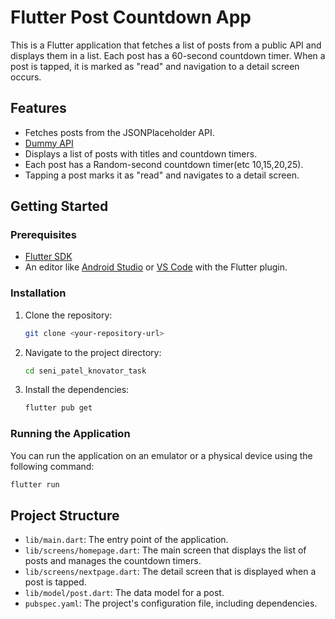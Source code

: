 # Flutter Post Countdown App

This is a Flutter application that fetches a list of posts from a public API and displays them in a list. Each post has a 60-second countdown timer. When a post is tapped, it is marked as "read" and navigation to a detail screen occurs.

## Features

- Fetches posts from the JSONPlaceholder API.
- [Dummy API](https://jsonplaceholder.typicode.com/posts)
- Displays a list of posts with titles and countdown timers.
- Each post has a Random-second countdown timer(etc 10,15,20,25).
- Tapping a post marks it as "read" and navigates to a detail screen.

## Getting Started

### Prerequisites

- [Flutter SDK](https://flutter.dev/docs/get-started/install)
- An editor like [Android Studio](https://developer.android.com/studio) or [VS Code](https://code.visualstudio.com/) with the Flutter plugin.

### Installation

1. Clone the repository:
   ```bash
   git clone <your-repository-url>
   ```
2. Navigate to the project directory:
   ```bash
   cd seni_patel_knovator_task
   ```
3. Install the dependencies:
   ```bash
   flutter pub get
   ```

### Running the Application

You can run the application on an emulator or a physical device using the following command:
```bash
flutter run
```

## Project Structure

- `lib/main.dart`: The entry point of the application.
- `lib/screens/homepage.dart`: The main screen that displays the list of posts and manages the countdown timers.
- `lib/screens/nextpage.dart`: The detail screen that is displayed when a post is tapped.
- `lib/model/post.dart`: The data model for a post.
- `pubspec.yaml`: The project's configuration file, including dependencies.

